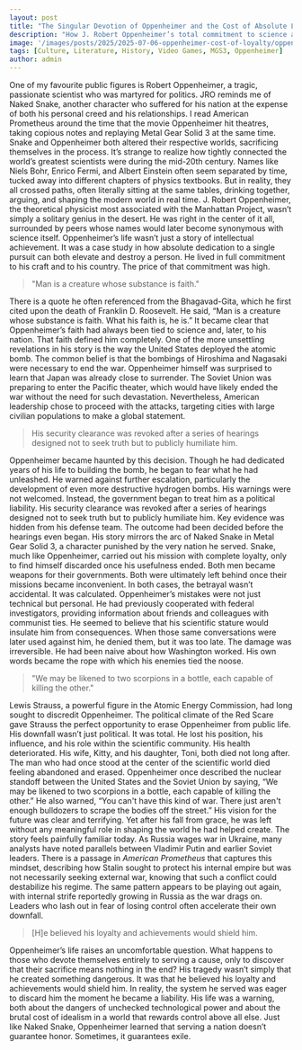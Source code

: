 ```yaml
---
layout: post
title: "The Singular Devotion of Oppenheimer and the Cost of Absolute Loyalty"
description: "How J. Robert Oppenheimer’s total commitment to science and country led to his destruction, and why his story parallels both modern geopolitics and Metal Gear Solid 3."
image: '/images/posts/2025/2025-07-06-oppenheimer-cost-of-loyalty/oppenheimer-teaching.jpg'
tags: [Culture, Literature, History, Video Games, MGS3, Oppenheimer]
author: admin
---
```


One of my favourite public figures is Robert Oppenheimer, a tragic, passionate scientist who was martyred for politics. JRO reminds me of Naked Snake, another character who suffered for his nation at the expense of both his personal creed and his relationships. I read American Prometheus around the time that the movie Oppenheimer hit theatres, taking copious notes and replaying Metal Gear Solid 3 at the same time. Snake and Oppenheimer both altered their respective worlds, sacrificing themselves in the process. It’s strange to realize how tightly connected the world’s greatest scientists were during the mid-20th century. Names like Niels Bohr, Enrico Fermi, and Albert Einstein often seem separated by time, tucked away into different chapters of physics textbooks. But in reality, they all crossed paths, often literally sitting at the same tables, drinking together, arguing, and shaping the modern world in real time. J. Robert Oppenheimer, the theoretical physicist most associated with the Manhattan Project, wasn’t simply a solitary genius in the desert. He was right in the center of it all, surrounded by peers whose names would later become synonymous with science itself. Oppenheimer’s life wasn’t just a story of intellectual achievement. It was a case study in how absolute dedication to a single pursuit can both elevate and destroy a person. He lived in full commitment to his craft and to his country. The price of that commitment was high.

> "Man is a creature whose substance is faith."

There is a quote he often referenced from the Bhagavad-Gita, which he first cited upon the death of Franklin D. Roosevelt. He said, “Man is a creature whose substance is faith. What his faith is, he is.” It became clear that Oppenheimer’s faith had always been tied to science and, later, to his nation. That faith defined him completely. One of the more unsettling revelations in his story is the way the United States deployed the atomic bomb. The common belief is that the bombings of Hiroshima and Nagasaki were necessary to end the war. Oppenheimer himself was surprised to learn that Japan was already close to surrender. The Soviet Union was preparing to enter the Pacific theater, which would have likely ended the war without the need for such devastation. Nevertheless, American leadership chose to proceed with the attacks, targeting cities with large civilian populations to make a global statement.

> His security clearance was revoked after a series of hearings designed not to seek truth but to publicly humiliate him.

Oppenheimer became haunted by this decision. Though he had dedicated years of his life to building the bomb, he began to fear what he had unleashed. He warned against further escalation, particularly the development of even more destructive hydrogen bombs. His warnings were not welcomed. Instead, the government began to treat him as a political liability. His security clearance was revoked after a series of hearings designed not to seek truth but to publicly humiliate him. Key evidence was hidden from his defense team. The outcome had been decided before the hearings even began. His story mirrors the arc of Naked Snake in Metal Gear Solid 3, a character punished by the very nation he served. Snake, much like Oppenheimer, carried out his mission with complete loyalty, only to find himself discarded once his usefulness ended. Both men became weapons for their governments. Both were ultimately left behind once their missions became inconvenient. In both cases, the betrayal wasn’t accidental. It was calculated. Oppenheimer’s mistakes were not just technical but personal. He had previously cooperated with federal investigators, providing information about friends and colleagues with communist ties. He seemed to believe that his scientific stature would insulate him from consequences. When those same conversations were later used against him, he denied them, but it was too late. The damage was irreversible. He had been naive about how Washington worked. His own words became the rope with which his enemies tied the noose.

> "We may be likened to two scorpions in a bottle, each capable of killing the other."

Lewis Strauss, a powerful figure in the Atomic Energy Commission, had long sought to discredit Oppenheimer. The political climate of the Red Scare gave Strauss the perfect opportunity to erase Oppenheimer from public life. His downfall wasn’t just political. It was total. He lost his position, his influence, and his role within the scientific community. His health deteriorated. His wife, Kitty, and his daughter, Toni, both died not long after. The man who had once stood at the center of the scientific world died feeling abandoned and erased. Oppenheimer once described the nuclear standoff between the United States and the Soviet Union by saying, “We may be likened to two scorpions in a bottle, each capable of killing the other.” He also warned, “You can't have this kind of war. There just aren't enough bulldozers to scrape the bodies off the street.” His vision for the future was clear and terrifying. Yet after his fall from grace, he was left without any meaningful role in shaping the world he had helped create. The story feels painfully familiar today. As Russia wages war in Ukraine, many analysts have noted parallels between Vladimir Putin and earlier Soviet leaders. There is a passage in *American Prometheus* that captures this mindset, describing how Stalin sought to protect his internal empire but was not necessarily seeking external war, knowing that such a conflict could destabilize his regime. The same pattern appears to be playing out again, with internal strife reportedly growing in Russia as the war drags on. Leaders who lash out in fear of losing control often accelerate their own downfall.

> [H]e believed his loyalty and achievements would shield him.

Oppenheimer’s life raises an uncomfortable question. What happens to those who devote themselves entirely to serving a cause, only to discover that their sacrifice means nothing in the end? His tragedy wasn’t simply that he created something dangerous. It was that he believed his loyalty and achievements would shield him. In reality, the system he served was eager to discard him the moment he became a liability. His life was a warning, both about the dangers of unchecked technological power and about the brutal cost of idealism in a world that rewards control above all else. Just like Naked Snake, Oppenheimer learned that serving a nation doesn’t guarantee honor. Sometimes, it guarantees exile.